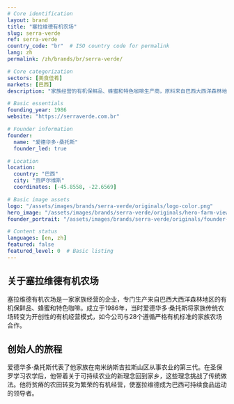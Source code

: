 ```yaml
---
# Core identification
layout: brand
title: "塞拉维德有机农场"
slug: serra-verde
ref: serra-verde
country_code: "br"  # ISO country code for permalink
lang: zh
permalink: /zh/brands/br/serra-verde/

# Core categorization
sectors: [美食佳肴]
markets: [巴西]
description: "家族经营的有机保鲜品、蜂蜜和特色咖啡生产商，原料来自巴西大西洋森林地区。"

# Basic essentials
founding_year: 1986
website: "https://serraverde.com.br"

# Founder information
founder:
  name: "爱德华多·桑托斯"
  founder_led: true

# Location
location:
  country: "巴西"
  city: "贡萨尔维斯" 
  coordinates: [-45.8558, -22.6569]

# Basic image assets
logo: "/assets/images/brands/serra-verde/originals/logo-color.png"
hero_image: "/assets/images/brands/serra-verde/originals/hero-farm-view.jpg"
founder_portrait: "/assets/images/brands/serra-verde/originals/founder-portrait.jpg"

# Content status
languages: [en, zh]
featured: false
featured_level: 0  # Basic listing
---
```


## 关于塞拉维德有机农场

塞拉维德有机农场是一家家族经营的企业，专门生产来自巴西大西洋森林地区的有机保鲜品、蜂蜜和特色咖啡。成立于1986年，当时爱德华多·桑托斯将家族传统农场转变为开创性的有机经营模式，如今公司与28个遵循严格有机标准的家族农场合作。

## 创始人的旅程

爱德华多·桑托斯代表了他家族在南米纳斯吉拉斯山区从事农业的第三代。在圣保罗学习农学后，他带着关于可持续农业的新理念回到家乡，这些理念挑战了传统做法。他将贫瘠的农田转变为繁荣的有机经营，使塞拉维德成为巴西可持续食品运动的领导者。